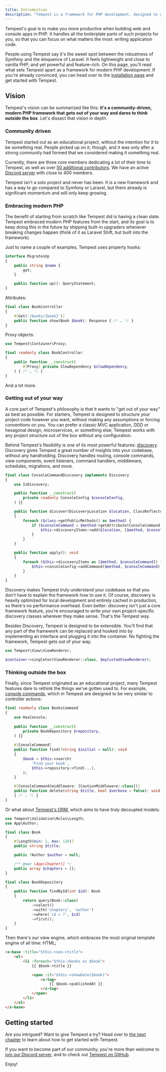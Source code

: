 ```yaml
---
title: Introduction
description: "Tempest is a framework for PHP development, designed to get out of your way. Its core philosophy is to help you focus on your application code, without being bothered hand-holding the framework."
---
```


Tempest's goal is to make you more productive when building web and console apps in PHP. It handles all the boilerplate parts of such projects for you, so that you can focus on what matters the most: writing application code.

People using Tempest say it's the sweet spot between the robustness of Symfony and the eloquence of Laravel. It feels lightweight and close to vanilla PHP; and yet powerful and feature-rich. On this page, you'll read what sets Tempest apart as a framework for modern PHP development. If you're already convinced, you can head over to the [installation page](../0-getting-started/02-installation.md) and get started with Tempest.

## Vision

Tempest's vision can be summarized like this: **it's a community-driven, modern PHP framework that gets out of your way and dares to think outside the box**. Let's dissect that vision in depth.

### Community driven

Tempest started out as an educational project, without the intention for it to be something real. People picked up on it, though, and it was only after a strong community had formed that we considered making it something real.

Currently, there are three core members dedicating a lot of their time to Tempest, as well as over [50 additional contributors](https://github.com/tempestphp/tempest-framework). We have an active [Discord server](/discord) with close to 400 members.

Tempest isn't a solo project and never has been. It is a new framework and has a way to go compared to Symfony or Laravel, but there already is significant momentum and will only keep growing.

### Embracing modern PHP

The benefit of starting from scratch like Tempest did is having a clean slate. Tempest embraced modern PHP features from the start, and its goal is to keep doing this in the future by shipping built-in upgraders whenever breaking changes happen (think of it as Laravel Shift, but built into the framework).

Just to name a couple of examples, Tempest uses property hooks:

```php
interface MigratesUp
{
    public string $name {
        get;
    }

    public function up(): QueryStatement;
}
```

Attributes:

```php
final class BookController
{
    #[Get('/books/{book}')]
    public function show(Book $book): Response { /* … */ }
}
```

Proxy objects:

```php
use Tempest\Container\Proxy;

final readonly class BookController
{
    public function __construct(
        #[Proxy] private SlowDependency $slowDependency,
    ) { /* … */ }
}
```

And a lot more.

### Getting out of your way

A core part of Tempest's philosophy is that it wants to "get out of your way" as best as possible. For starters, Tempest is designed to structure your project code however you want, without making any assumptions or forcing conventions on you. You can prefer a classic MVC application, DDD or hexagonal design, microservices, or something else; Tempest works with any project structure out of the box without any configuration.

Behind Tempest's flexibility is one of its most powerful features: [discovery](../internals/discovery). Discovery gives Tempest a great number of insights into your codebase, without any handholding. Discovery handles routing, console commands, view components, event listeners, command handlers, middleware, schedules, migrations, and more.

```php
final class ConsoleCommandDiscovery implements Discovery
{
    use IsDiscovery;

    public function __construct(
        private readonly ConsoleConfig $consoleConfig,
    ) {}

    public function discover(DiscoveryLocation $location, ClassReflector $class): void
    {
        foreach ($class->getPublicMethods() as $method) {
            if ($consoleCommand = $method->getAttribute(ConsoleCommand::class)) {
                $this->discoveryItems->add($location, [$method, $consoleCommand]);
            }
        }
    }

    public function apply(): void
    {
        foreach ($this->discoveryItems as [$method, $consoleCommand]) {
            $this->consoleConfig->addCommand($method, $consoleCommand);
        }
    }
}
```

Discovery makes Tempest truly understand your codebase so that you don't have to explain the framework how to use it. Of course, discovery is heavily optimized for local development and entirely cached in production, so there's no performance overhead. Even better: discovery isn't just a core framework feature, you're encouraged to write your own project-specific discovery classes wherever they make sense. That's the Tempest way.

Besides Discovery, Tempest is designed to be extensible. You'll find that any part of the framework can be replaced and hooked into by implementing an interface and plugging it into the container. No fighting the framework, Tempest gets out of your way.

```php
use Tempest\View\ViewRenderer;

$container->singleton(ViewRenderer::class, $myCustomViewRenderer);
```

### Thinking outside the box

Finally, since Tempest originated as an educational project, many Tempest features dare to rethink the things we've gotten used to. For example, [console commands](../1-essentials/04-console-commands), which in Tempest are designed to be very similar to controller actions:

```php
final readonly class BooksCommand
{
    use HasConsole;
    
    public function __construct(
        private BookRepository $repository,
    ) {}
    
    #[ConsoleCommand]
    public function find(?string $initial = null): void
    {
        $book = $this->search(
            'Find your book',
            $this->repository->find(...),
        );
    }

    #[ConsoleCommand(middleware: [CautionMiddleware::class])]
    public function delete(string $title, bool $verbose = false): void 
    { /* … */ }
}
```

Or what about [Tempest's ORM](../1-essentials/03-database), which aims to have truly decoupled models:

```php
use Tempest\Validation\Rules\Length;
use App\Author;

final class Book
{
    #[Length(min: 1, max: 120)]
    public string $title;

    public ?Author $author = null;

    /** @var \App\Chapter[] */
    public array $chapters = [];
}
```

```php
final class BookRepository
{
    public function findById(int $id): Book
    {
        return query(Book::class)
            ->select()
            ->with('chapters', 'author')
            ->where('id = ?', $id)
            ->first();
    }
}
```

Then there's our view engine, which embraces the most original template engine of all time: HTML;

```html
<x-base :title="$this->seo->title">
    <ul>
        <li :foreach="$this->books as $book">
            {{ $book->title }}

            <span :if="$this->showDate($book)">
                <x-tag>
                    {{ $book->publishedAt }}
                </x-tag>
            </span>
        </li>
    </ul>
</x-base>
```

## Getting started

Are you intrigued? Want to give Tempest a try? Head over to [the next chapter](../0-getting-started/02-installation.md) to learn about how to get started with Tempest.

If you want to become part of our community, you're more than welcome to [join our Discord server](/discord), and to check out [Tempest on GitHub](https://github.com/tempestphp/tempest-framework).

Enjoy!
